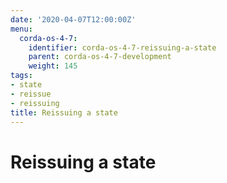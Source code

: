 ```yaml
---
date: '2020-04-07T12:00:00Z'
menu:
  corda-os-4-7:
    identifier: corda-os-4-7-reissuing-a-state
    parent: corda-os-4-7-development
    weight: 145
tags:
- state
- reissue
- reissuing
title: Reissuing a state
---
```



# Reissuing a state
